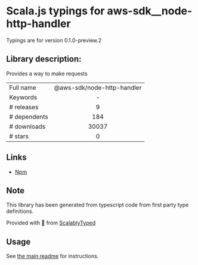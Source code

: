
# Scala.js typings for aws-sdk__node-http-handler

Typings are for version 0.1.0-preview.2

## Library description:
Provides a way to make requests

|                    |                 |
| ------------------ | :-------------: |
| Full name          | @aws-sdk/node-http-handler |
| Keywords           | - |
| # releases         | 9 |
| # dependents       | 184 |
| # downloads        | 30037 |
| # stars            | 0 |

## Links
- [Npm](https://www.npmjs.com/package/%40aws-sdk%2Fnode-http-handler)
    


## Note
This library has been generated from typescript code from first party type definitions.

Provided with :purple_heart: from [ScalablyTyped](https://github.com/oyvindberg/ScalablyTyped)

## Usage
See [the main readme](../../readme.md) for instructions.


